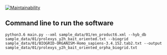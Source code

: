 
[![Maintainability](https://api.codeclimate.com/v1/badges/6832006699f8d97efe23/maintainability)](https://codeclimate.com/github/fbidu/orpha-tools/maintainability)


## Command line to run the software

`python3.6 main.py --xml sample_data/01/en_product6.xml --hyb_db sample_data/01/prolexys_y2h_bait_oriented.txt --biogrid sample_data/01/BIOGRID-ORGANISM-Homo_sapiens-3.4.152.tab2.txt --output sample_data/01/prolexys_y2h_bait_oriented_orpha_biogrid.txt`

